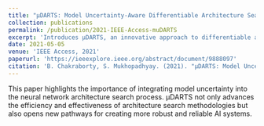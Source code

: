 ```yaml
---
title: "μDARTS: Model Uncertainty-Aware Differentiable Architecture Search"
collection: publications
permalink: /publication/2021-IEEE-Access-muDARTS
excerpt: 'Introduces μDARTS, an innovative approach to differentiable architecture search that incorporates model uncertainty, offering improved robustness and performance in neural network design.'
date: 2021-05-05
venue: 'IEEE Access, 2021'
paperurl: 'https://ieeexplore.ieee.org/abstract/document/9888097'
citation: 'B. Chakraborty, S. Mukhopadhyay. (2021). "μDARTS: Model Uncertainty-Aware Differentiable Architecture Search." <i>IEEE Access, 2021</i>.'
---
```


This paper highlights the importance of integrating model uncertainty into the neural network architecture search process. μDARTS not only advances the efficiency and effectiveness of architecture search methodologies but also opens new pathways for creating more robust and reliable AI systems.
